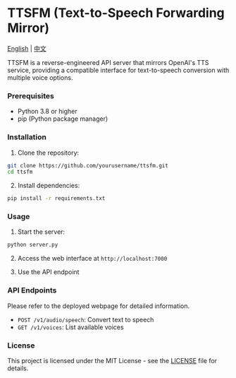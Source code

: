 # TTSFM (Text-to-Speech Forwarding Mirror)

[English](README.md) | [中文](README_CN.md)

TTSFM is a reverse-engineered API server that mirrors OpenAI's TTS service, providing a compatible interface for text-to-speech conversion with multiple voice options.

### Prerequisites
- Python 3.8 or higher
- pip (Python package manager)

### Installation
1. Clone the repository:
```bash
git clone https://github.com/yourusername/ttsfm.git
cd ttsfm
```

2. Install dependencies:
```bash
pip install -r requirements.txt
```

### Usage
1. Start the server:
```bash
python server.py
```

2. Access the web interface at `http://localhost:7000`

3. Use the API endpoint

### API Endpoints
Please refer to the deployed webpage for detailed information.
- `POST /v1/audio/speech`: Convert text to speech
- `GET /v1/voices`: List available voices

### License
This project is licensed under the MIT License - see the [LICENSE](LICENSE) file for details.
